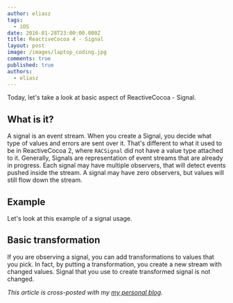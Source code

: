 ```yaml
---
author: eliasz
tags:
  - iOS
date: 2016-01-28T23:00:00.000Z
title: ReactiveCocoa 4 - Signal
layout: post
image: /images/laptop_coding.jpg
comments: true
published: true
authors:
  - eliasz
---
```

Today, let's take a look at basic aspect of ReactiveCocoa - Signal.

## What is it?

A signal is an event stream. When you create a Signal, you decide what type of values and errors are sent over it. That's different to what it used to be in ReactiveCocoa 2, where `RACSignal` did not have a value type attached to it. Generally, Signals are representation of event streams that are already in progress. Each signal may have multiple observers, that will detect events pushed inside the stream. A signal may have zero observers, but values will still flow down the stream.

## Example


Let's look at this example of a signal usage.

<script src="https://gist.github.com/Eluss/81de173bf0d6987656e9.js"></script>

## Basic transformation

If you are observing a signal, you can add transformations to values that you pick. In fact, by putting a transformation, you create a new stream with changed values. Signal that you use to create transformed signal is not changed.

<script src="https://gist.github.com/Eluss/e723290d5c47a5c047b5.js"></script>

*This article is cross-posted with my [my personal blog](http://eluss.github.io/).*
